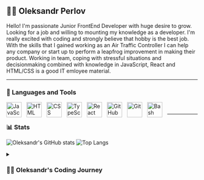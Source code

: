 ## 👨‍💻 Oleksandr Perlov

Hello! I'm passionate Junior FrontEnd Developer with huge desire to grow. Looking for a job and willing to mounting my knowledge as a developer. I'm really excited with coding and strongly believe that hobby is the best job. With the skills that I gained working as an Air Traffic Controller I can help any company or start up to perform a leapfrog improvement in making their product. Working in team, coping with stressful situations and decisionmaking combined with knowledge in JavaScript, React and HTML/CSS is a good IT emloyee material.

---

### 🧰 Languages and Tools


<img align="left" alt="JavaScript" width="40px" style="padding-right:10px;" src="https://cdn.jsdelivr.net/gh/devicons/devicon/icons/javascript/javascript-plain.svg" />
<img align="left" alt="HTML" width="40px" style="padding-right:10px;" src="https://cdn.jsdelivr.net/gh/devicons/devicon/icons/html5/html5-plain.svg" />
<img align="left" alt="CSS" width="40px" style="padding-right:10px;" src="https://cdn.jsdelivr.net/gh/devicons/devicon/icons/css3/css3-plain.svg" />
<img align="left" alt="TypeScript" width="40px" style="padding-right:10px;" src="https://cdn.jsdelivr.net/gh/devicons/devicon/icons/typescript/typescript-plain.svg" />
<img align="left" alt="React" width="40px" style="padding-right:10px;" src="https://cdn.jsdelivr.net/gh/devicons/devicon/icons/react/react-original.svg" />
<img align="left" alt="GitHub" width="40px" style="padding-right:10px;" src="https://cdn.jsdelivr.net/gh/devicons/devicon/icons/github/github-original.svg" />
<img align="left" alt="Git" width="40px" style="padding-right:10px;" src="https://cdn.jsdelivr.net/gh/devicons/devicon/icons/git/git-original.svg" />
<img align="left" alt="Bash" width="40px" style="padding-right:10px;" src="https://cdn.jsdelivr.net/gh/devicons/devicon/icons/bash/bash-original.svg" />
<!-- <img align="left" alt="NodeJS" width="40px" style="padding-right:10px;" src="https://cdn.jsdelivr.net/gh/devicons/devicon/icons/nodejs/nodejs-original.svg" /> -->
<br />

---

### 📊 Stats


![Oleksandr's GitHub stats](https://github-readme-stats.vercel.app/api?username=b3dyk&show_icons=true&theme=aura_dark)
![Top Langs](https://github-readme-stats.vercel.app/api/top-langs/?username=b3dyk&layout=compact)


<details>
 <summary><h3>👨‍💻 Oleksandr's Coding Journey</h3></summary>
   
